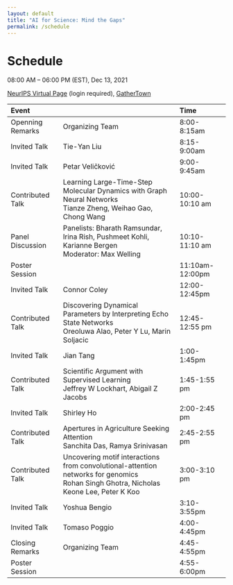 ```yaml
---
layout: default
title: "AI for Science: Mind the Gaps"
permalink: /schedule
---
```


# Schedule

08:00 AM – 06:00 PM (EST), Dec 13, 2021

[NeurIPS Virtual Page](https://neurips.cc/virtual/2021/workshop/21849) (login required), [GatherTown](https://gather.town/app/T5ACX6NecRJO5i9N/ai4sci-poster-room)

| Event | | Time |
| :--- | --- | :--- |
| Openning Remarks | Organizing Team | 8:00-8:15am |
| Invited Talk | Tie-Yan Liu | 8:15-9:00am |
| Invited Talk | Petar Veličković  | 9:00-9:45am |
| Contributed Talk | Learning Large-Time-Step Molecular Dynamics with Graph Neural Networks<br>Tianze Zheng, Weihao Gao, Chong Wang| 10:00-10:10 am |
| Panel Discussion | Panelists: Bharath Ramsundar, Irina Rish, Pushmeet Kohli, Karianne Bergen<br>Moderator: Max Welling | 10:10-11:10 am|
| Poster Session | | 11:10am-12:00pm |
| Invited Talk | Connor Coley | 12:00-12:45pm |
| Contributed Talk | Discovering Dynamical Parameters by Interpreting Echo State Networks<br>Oreoluwa Alao, Peter Y Lu, Marin Soljacic | 12:45-12:55 pm |
| Invited Talk | Jian Tang | 1:00-1:45pm |
| Contributed Talk | Scientific Argument with Supervised Learning<br>Jeffrey W Lockhart, Abigail Z Jacobs| 1:45-1:55 pm |
| Invited Talk | Shirley Ho | 2:00-2:45 pm |
| Contributed Talk | Apertures in Agriculture Seeking Attention<br>Sanchita Das, Ramya Srinivasan | 2:45-2:55 pm|
| Contributed Talk | Uncovering motif interactions from convolutional-attention networks for genomics<br>Rohan Singh Ghotra, Nicholas Keone Lee, Peter K Koo | 3:00-3:10 pm |
| Invited Talk | Yoshua Bengio | 3:10-3:55pm |
| Invited Talk | Tomaso Poggio | 4:00-4:45pm |
| Closing Remarks | Organizing Team | 4:45-4:55pm |
| Poster Session | | 4:55-6:00pm |

